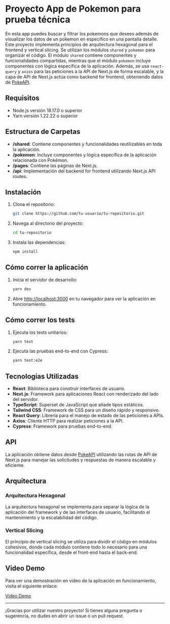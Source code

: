 # Proyecto App de Pokemon para prueba técnica

En esta app puedes buscar y filtrar los pokemons que desees además de visualizar los datos de un pokemon en específico en una pantalla detalle. Este proyecto implementa principios de arquitectura hexagonal para el frontend y vertical slicing. Se utilizan los módulos `shared` y `pokemon` para organizar el código. El módulo `shared` contiene componentes y funcionalidades compartidas, mientras que el módulo `pokemon` incluye componentes con lógica específica de la aplicación. Además, se usa `react-query` y `axios` para las peticiones a la API de Next.js de forma escalable, y la capa de API de Next.js actúa como backend for frontend, obteniendo datos de [PokeAPI](https://pokeapi.co/).

## Requisitos

- Node.js versión 18.17.0 o superior
- Yarn versión 1.22.22 o superior

## Estructura de Carpetas

- **/shared**: Contiene componentes y funcionalidades reutilizables en toda la aplicación.
- **/pokemon**: Incluye componentes y lógica específica de la aplicación relacionada con Pokémon.
- **/pages**: Contiene las páginas de Next.js.
- **/api**: Implementación del backend for frontend utilizando Next.js API routes.

## Instalación

1. Clona el repositorio:
   ```bash
   git clone https://github.com/tu-usuario/tu-repositorio.git
   ```
2. Navega al directorio del proyecto:
   ```bash
   cd tu-repositorio
   ```
3. Instala las dependencias:
   ```bash
   npm install
   ```

## Cómo correr la aplicación

1. Inicia el servidor de desarrollo:
   ```bash
   yarn dev
   ```
2. Abre [http://localhost:3000](http://localhost:3000) en tu navegador para ver la aplicación en funcionamiento.

## Cómo correr los tests

1. Ejecuta los tests unitarios:
   ```bash
   yarn test
   ```
2. Ejecuta las pruebas end-to-end con Cypress:
   ```bash
   yarn test:e2e
   ```

## Tecnologías Utilizadas

- **React**: Biblioteca para construir interfaces de usuario.
- **Next.js**: Framework para aplicaciones React con renderizado del lado del servidor.
- **TypeScript**: Superset de JavaScript que añade tipos estáticos.
- **Tailwind CSS**: Framework de CSS para un diseño rápido y responsivo.
- **React Query**: Librería para el manejo de estado de las peticiones a APIs.
- **Axios**: Cliente HTTP para realizar peticiones a la API.
- **Cypress**: Framework para pruebas end-to-end.

## API

La aplicación obtiene datos desde [PokeAPI](https://pokeapi.co/) utilizando las rutas de API de Next.js para manejar las solicitudes y respuestas de manera escalable y eficiente.

## Arquitectura

### Arquitectura Hexagonal

La arquitectura hexagonal se implementa para separar la lógica de la aplicación del framework y de las interfaces de usuario, facilitando el mantenimiento y la escalabilidad del código.

### Vertical Slicing

El principio de vertical slicing se utiliza para dividir el código en módulos cohesivos, donde cada módulo contiene todo lo necesario para una funcionalidad específica, desde el front-end hasta el back-end.

## Video Demo

Para ver una demostración en video de la aplicación en funcionamiento, visita el siguiente enlace:

[Video Demo](enlace-al-video)

---

¡Gracias por utilizar nuestro proyecto! Si tienes alguna pregunta o sugerencia, no dudes en abrir un issue o un pull request.
